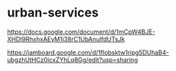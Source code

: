 # urban-services

https://docs.google.com/document/d/1mCpW4BJE-XHDI9RhxhxAEyM1j38rC1UbAnulfdUTsJk

https://jamboard.google.com/d/1fIobsktw1ripg5DUhaB4-ubgzhUtHCz0icxZYhLq8Gg/edit?usp=sharing
